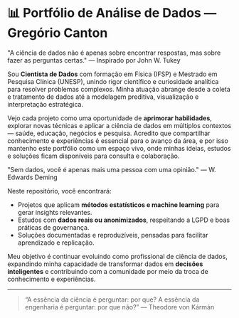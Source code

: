 # 📊 Portfólio de Análise de Dados — Gregório Canton

"A ciência de dados não é apenas sobre encontrar respostas, mas sobre fazer as perguntas certas." — Inspirado por John W. Tukey

Sou **Cientista de Dados** com formação em Física (IFSP) e Mestrado em Pesquisa Clínica (UNESP), unindo rigor científico e curiosidade analítica para resolver problemas complexos. Minha atuação abrange desde a coleta e tratamento de dados até a modelagem preditiva, visualização e interpretação estratégica.

Vejo cada projeto como uma oportunidade de **aprimorar habilidades**, explorar novas técnicas e aplicar a ciência de dados em múltiplos contextos — saúde, educação, negócios e pesquisa. Acredito que compartilhar conhecimento e experiências é essencial para o avanço da área, e por isso mantenho este portfólio como um espaço vivo, onde minhas ideias, estudos e soluções ficam disponíveis para consulta e colaboração.

"Sem dados, você é apenas mais uma pessoa com uma opinião." — W. Edwards Deming

Neste repositório, você encontrará:
- Projetos que aplicam **métodos estatísticos e machine learning** para gerar insights relevantes.
- Estudos com **dados reais ou anonimizados**, respeitando a LGPD e boas práticas de governança.
- Soluções documentadas e reproduzíveis, pensadas para facilitar aprendizado e replicação.

Meu objetivo é continuar evoluindo como profissional de ciência de dados, expandindo minha capacidade de transformar dados em **decisões inteligentes** e contribuindo com a comunidade por meio da troca de conhecimento e experiências.

---

> “A essência da ciência é perguntar: por que? A essência da engenharia é perguntar: por que não?” — Theodore von Kármán
